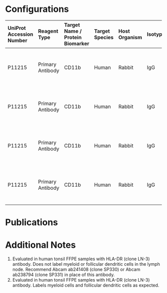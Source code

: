 # Configurations

| UniProt Accession Number   | Reagent Type     | Target Name / Protein Biomarker   | Target Species   | Host Organism   | Isotype   | Clonality   | Vendor   | Catalog Number   | Conjugate    | RRID   | Availability   | Method                 | Tissue Preservation   | Target Tissue   | Tissue State   | Detergent         | Antigen Retrieval Conditions                                  | Dye Inactivation Conditions   | Recommend   | Agree               | Disagree   | Contributor         | Notes       |
|:---------------------------|:-----------------|:----------------------------------|:-----------------|:----------------|:----------|:------------|:---------|:-----------------|:-------------|:-------|:---------------|:-----------------------|:----------------------|:----------------|:---------------|:------------------|:--------------------------------------------------------------|:------------------------------|:------------|:--------------------|:-----------|:--------------------|:------------|
| P11215                     | Primary Antibody | CD11b                             | Human            | Rabbit          | IgG       | EPR1344     | Abcam    | ab133357         | Unconjugated | NA     | Stock          | Multiplexed 2D Imaging | FFPE                  | Tonsil          | NA             | 0.3% Triton-X-100 | pH 6 for 40 minutes at 95C (AR6 Akoya Biosciences AR600250ML) | NA                            | No          | 0000-0003-4379-8967 | NA         | 0000-0003-4379-8967 | [1](#notes) |
| P11215                     | Primary Antibody | CD11b                             | Human            | Rabbit          | IgG       | EP1345Y     | Abcam    | ab187537         | Unconjugated | NA     | Stock          | Multiplexed 2D Imaging | FFPE                  | Tonsil          | NA             | 0.3% Triton-X-100 | pH 6 for 40 minutes at 95C (AR6 Akoya Biosciences AR600250ML) | NA                            | No          | 0000-0003-4379-8967 | NA         | 0000-0003-4379-8967 | [1](#notes) |
| P11215                     | Primary Antibody | CD11b                             | Human            | Rabbit          | IgG       | SP330       | Abcam    | ab241408         | Unconjugated | NA     | Stock          | Multiplexed 2D Imaging | FFPE                  | Tonsil          | NA             | 0.3% Triton-X-100 | pH 6 for 40 minutes at 95C (AR6 Akoya Biosciences AR600250ML) | NA                            | Yes         | 0000-0003-4379-8967 | NA         | 0000-0003-4379-8967 | [2](#notes) |
| P11215                     | Primary Antibody | CD11b                             | Human            | Rabbit          | IgG       | SP331       | Abcam    | ab238794         | Unconjugated | NA     | Stock          | Multiplexed 2D Imaging | FFPE                  | Tonsil          | NA             | 0.3% Triton-X-100 | pH 6 for 40 minutes at 95C (AR6 Akoya Biosciences AR600250ML) | NA                            | Yes         | 0000-0003-4379-8967 | NA         | 0000-0003-4379-8967 | [2](#notes) |

# Publications



# Additional Notes

<a name="notes"></a>
1. Evaluated in human tonsil FFPE samples with HLA-DR (clone LN-3) antibody. Does not label myeloid or follicular dendritic cells in the lymph node. Recommend Abcam ab241408 (clone SP330) or Abcam ab238794 (clone SP331) in place of this antibody.
2. Evaluated in human tonsil FFPE samples with HLA-DR (clone LN-3) antibody. Labels myeloid cells and follicular dendritic cells as expected.
